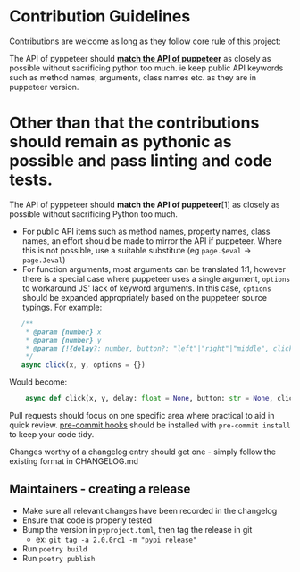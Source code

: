 # Contribution Guidelines

Contributions are welcome as long as they follow core rule of this project:

The API of pyppeteer should [__match the API of puppeteer__](https://github.com/puppeteer/puppeteer) as closely as possible without sacrificing python too much.
ie keep public API keywords such as method names, arguments, class names etc. as they are in puppeteer version.

Other than that the contributions should remain as pythonic as possible and pass linting and code tests.
=======
The API of pyppeteer should __match the API of puppeteer__[1] as closely as possible without sacrificing Python too much.
- For public API items such as method names, property names, class names, an effort should be made to mirror the API
   if puppeteer. Where this is not possible, use a suitable substitute (eg `page.$eval` -> `page.Jeval`)
- For function arguments, most arguments can be translated 1:1, however there is a special case where puppeteer uses a
   single argument, `options` to workaround JS' lack of keyword arguments. In this case, `options` should be expanded
   appropriately based on the puppeteer source typings. For example:
```js
   /**
    * @param {number} x
    * @param {number} y
    * @param {!{delay?: number, button?: "left"|"right"|"middle", clickCount?: number}=} options
    */
   async click(x, y, options = {})
```
   Would become:
```python
    async def click(x, y, delay: float = None, button: str = None, clickCount: int = 1)
```
Pull requests should focus on one specific area where practical to aid in quick review. [pre-commit hooks](https://pre-commit.com/)
should be installed with `pre-commit install` to keep your code tidy.

Changes worthy of a changelog entry should get one - simply follow the existing format in CHANGELOG.md

## Maintainers - creating a release

 - Make sure all relevant changes have been recorded in the changelog
 - Ensure that code is properly tested
 - Bump the version in `pyproject.toml`, then tag the release in git
   - ex: `git tag -a 2.0.0rc1 -m "pypi release"`
 - Run `poetry build`
 - Run `poetry publish`
